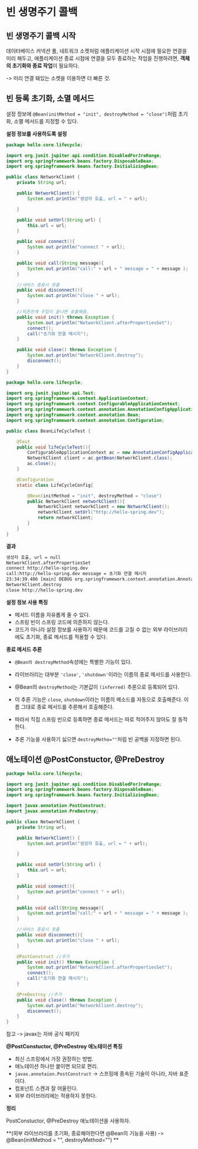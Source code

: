 # 빈 생명주기 콜백

## 빈 생명주기 콜백 시작

데이터베이스 커넥션 풀, 네트워크 소켓처럼 애플리케이션 시작 시점에 필요한 연결을 미리 해두고, 애플리케이션 종료 시점에 연결을 모두 종료하는 작업을 진행하려면, **객체의 초기화와 종료 작업**이 필요하다.

-> 미리 연결 돼있는 소켓을 이용하면 더 빠른 것.

## 빈 등록 초기화, 소멸 메서드

설정 정보에 `@Bean(initMethod = "init", destroyMethod = "close")`처럼 초기화, 소멸 메서드를 지정할 수 있다.

**설정 정보를 사용하도록 설정**

```java
package hello.core.lifecycle;

import org.junit.jupiter.api.condition.DisabledForJreRange;
import org.springframework.beans.factory.DisposableBean;
import org.springframework.beans.factory.InitializingBean;

public class NetworkClient {
    private String url;

    public NetworkClient() {
        System.out.println("생성자 호출, url = " + url);

    }

    public void setUrl(String url) {
        this.url = url;
    }

    public void connect(){
        System.out.println("connect " + url);
    }

    public void call(String message){
        System.out.println("call:" + url + " message = " + message );
    }

    //서비스 종료시 호출
    public void disconnect(){
        System.out.println("close " + url);
    }

    //의존관계 주입이 끝나면 호출해줌.
    public void init() throws Exception {
        System.out.println("NetworkClient.afterPropertiesSet");
        connect();
        call("초기화 연결 메시지");
    }

    public void close() throws Exception {
        System.out.println("NetworkClient.destroy");
        disconnect();
    }
}
```

```java
package hello.core.lifecycle;

import org.junit.jupiter.api.Test;
import org.springframework.context.ApplicationContext;
import org.springframework.context.ConfigurableApplicationContext;
import org.springframework.context.annotation.AnnotationConfigApplicationContext;
import org.springframework.context.annotation.Bean;
import org.springframework.context.annotation.Configuration;

public class BeanLifeCycleTest {

    @Test
    public void lifeCycleTest(){
        ConfigurableApplicationContext ac = new AnnotationConfigApplicationContext(LifeCycleConfig.class);
        NetworkClient client = ac.getBean(NetworkClient.class);
        ac.close();
    }

    @Configuration
    static class LifeCycleConfig{

        @Bean(initMethod = "init", destroyMethod = "close")
        public NetworkClient networkClient(){
            NetworkClient networkClient = new NetworkClient();
            networkClient.setUrl("http://hello-spring.dev");
            return networkClient;
        }
    }
}
```

**결과**

```tex
생성자 호출, url = null
NetworkClient.afterPropertiesSet
connect http://hello-spring.dev
call:http://hello-spring.dev message = 초기화 연결 메시지
23:34:39.486 [main] DEBUG org.springframework.context.annotation.AnnotationConfigApplicationContext - Closing org.springframework.context.annotation.AnnotationConfigApplicationContext@36916eb0, started on Fri Mar 11 23:34:39 KST 2022
NetworkClient.destroy
close http://hello-spring.dev
```

**설정 정보 사용 특징**

- 메서드 이름을 자유롭게 줄 수 있다.
- 스프링 빈이 스프링 코드에 의존하지 않는다.
- 코드가 아니라 설정 정보를 사용하기 때문에 코드를 고칠 수 없는 외부 라이브러리에도 초기화, 종료 메서드를 적용할 수 있다.

**종료 메서드 추론**

- `@Bean의 destroyMethod`속성에는 특별한 기능이 있다.
- 라이브러리는 대부분 `'close'`, `'shutdown'`이라는 이름의 종료 메서드를 사용한다.

- @Bean의 `destroyMethod`는 기본값이 `(inferred)` 추론으로 등록되어 있다.
- 이 추론 기능은 `close`, `shutdown`이라는 이름의 메소드를 자동으로 호출해준다. 이름 그대로 종료 메서드를 추론해서 호출해준다.
- 따라서 직접 스프링 빈으로 등록하면 종료 메서드는 따로 적어주지 않아도 잘 동작한다.
- 추론 기능을 사용하기 싫으면 `destroyMetho=""`처럼 빈 공백을 지정하면 된다.

## 애노테이션 @PostConstuctor, @PreDestroy

```java
package hello.core.lifecycle;

import org.junit.jupiter.api.condition.DisabledForJreRange;
import org.springframework.beans.factory.DisposableBean;
import org.springframework.beans.factory.InitializingBean;

import javax.annotation.PostConstruct;
import javax.annotation.PreDestroy;

public class NetworkClient {
    private String url;

    public NetworkClient() {
        System.out.println("생성자 호출, url = " + url);

    }

    public void setUrl(String url) {
        this.url = url;
    }

    public void connect(){
        System.out.println("connect " + url);
    }

    public void call(String message){
        System.out.println("call:" + url + " message = " + message );
    }

    //서비스 종료시 호출
    public void disconnect(){
        System.out.println("close " + url);
    }

    @PostConstruct //추가
    public void init() throws Exception {
        System.out.println("NetworkClient.afterPropertiesSet");
        connect();
        call("초기화 연결 메시지");
    }

    @PreDestroy //추가
    public void close() throws Exception {
        System.out.println("NetworkClient.destroy");
        disconnect();
    }
}
```

참고 -> javax는 자바 공식 패키지

**@PostConstuctor, @PreDestroy 애노테이션 특징**

- 최신 스프링에서 가장 권장하는 방법.
- 애노테이션 하나만 붙이면 되므로 편리.
- `javax.annotaion.PostConstruct` -> 스프링에 종속된 기술이 아니라, 자바 표준이다.
- 컴포넌트 스캔과 잘 어울린다.
- 외부 라이브러리에는 적용하지 못한다.

**정리**

PostConstuctor, @PreDestroy 애노테이션을 사용하자.

**(외부 라이브러리를 초기화, 종료해야한다면 @Bean의 기능을 사용) -> @Bean(initMethod = "", destroyMethod="") **
